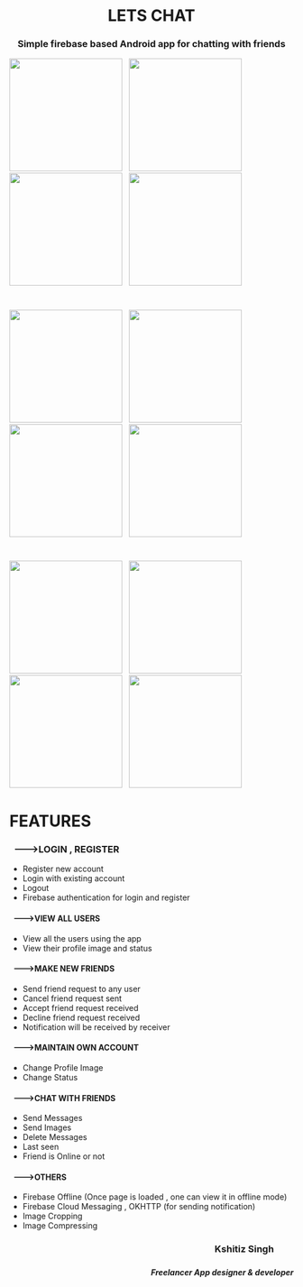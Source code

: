 # <h1 align = "center">LETS CHAT</h1>
### <h3 align= "center">Simple firebase based Android app for chatting with friends</h1>
<img src="https://github.com/kshitiz1007/Lets-Chat/blob/master/Screenshots/letsChatScreenshots1.png" width="200"> &nbsp; <img src="https://github.com/kshitiz1007/Lets-Chat/blob/master/Screenshots/letsChatScreenshots2.png" width="200"> &nbsp; <img src="https://github.com/kshitiz1007/Lets-Chat/blob/master/Screenshots/letsChatScreenshots3.png" width="200"> &nbsp; <img src="https://github.com/kshitiz1007/Lets-Chat/blob/master/Screenshots/letsChatScreenshots4.png" width="200"> &nbsp; 
#
<img src="https://github.com/kshitiz1007/Lets-Chat/blob/master/Screenshots/letsChatScreenshots5.png" width="200"> &nbsp; <img src="https://github.com/kshitiz1007/Lets-Chat/blob/master/Screenshots/letsChatScreenshots6.png" width="200"> &nbsp; <img src="https://github.com/kshitiz1007/Lets-Chat/blob/master/Screenshots/screenshot1234.png" width="200"> &nbsp; <img src="https://github.com/kshitiz1007/Lets-Chat/blob/master/Screenshots/letsChatScreenshots8.png" width="200"> &nbsp; 
#
<img src="https://github.com/kshitiz1007/Lets-Chat/blob/master/Screenshots/letsChatScreenshots9.png" width="200"> &nbsp; <img src="https://github.com/kshitiz1007/Lets-Chat/blob/master/Screenshots/letsChatScreenshots10.png" width="200"> &nbsp; <img src="https://github.com/kshitiz1007/Lets-Chat/blob/master/Screenshots/letsChatScreenshots11.png" width="200"> &nbsp; <img src="https://github.com/kshitiz1007/Lets-Chat/blob/master/Screenshots/letsChatScreenshots12.png" width="200">
#
#
# FEATURES

### &nbsp;  --->LOGIN , REGISTER
* Register new account
* Login with existing account
* Logout
* Firebase authentication for login and register

#### &nbsp; --->VIEW ALL USERS
* View all the users using the app
* View their profile image and status

#### &nbsp; --->MAKE NEW FRIENDS
* Send friend request to any user
* Cancel friend request sent
* Accept friend request received
* Decline friend request received
* Notification will be received by receiver

#### &nbsp; --->MAINTAIN OWN ACCOUNT
* Change Profile Image
* Change Status

#### &nbsp; --->CHAT WITH FRIENDS
* Send Messages
* Send Images
* Delete Messages
* Last seen 
* Friend is Online or not

#### &nbsp; --->OTHERS
* Firebase Offline (Once page is loaded , one can view it in offline mode)
* Firebase Cloud Messaging , OKHTTP (for sending notification)
* Image Cropping 
* Image Compressing

### <h3 align="right">Kshitiz Singh &nbsp;&nbsp;&nbsp;&nbsp;&nbsp;&nbsp;&nbsp;&nbsp;</h5>
### <h5 align="right">Freelancer App designer & developer</h5>

